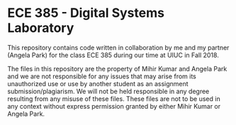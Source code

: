 # ECE 385 - Digital Systems Laboratory

This repository contains code written in collaboration by me and my partner (Angela Park) for the class ECE 385 during our time at UIUC in Fall 2018.

The files in this repository are the property of Mihir Kumar and Angela Park and we are not responsible for any issues that may arise from its unauthorized use or use by another student as an assignment submission/plagiarism. We will not be held responsible in any degree resulting from any misuse of these files. These files are not to be used in any context without express permission granted by either Mihir Kumar or Angela Park.
